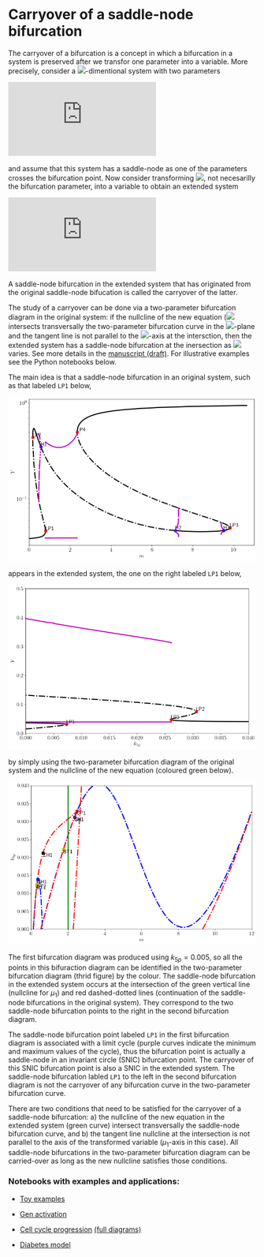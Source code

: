 # Carryover of a saddle-node bifurcation

The carryover of a bifurcation is a concept in which a bifurcation in a system is preserved after we transfor one parameter into a variable. More precisely, consider a <img src="https://latex.codecogs.com/gif.latex?n"/>-dimentional system with two parameters

![equation](https://latex.codecogs.com/gif.latex?%5Cdot%20z%20%3D%20f%28z%3B%5Cmu_%7B1%7D%2C%5Cmu_%7B2%7D%29)

and assume that this system has a saddle-node as one of the parameters crosses the bifurcation point. Now consider transforming <img src="https://latex.codecogs.com/gif.latex?\mu_1"/>, not necesarilly the 
bifurcation parameter, into a variable to obtain an extended system

![equation](https://latex.codecogs.com/gif.latex?%5Cbegin%7Baligned%7D%20%5Cdot%20z%20%26%3D%20f%28z%2C%5Cmu_%7B1%7D%3B%20%5Cmu_%7B2%7D%29%2C%20%5C%5C%20%5Cdot%20%5Cmu_%7B1%7D%20%26%3D%20g%28%5Cmu_%7B1%7D%3B%20%5Cmu_%7B2%7D%29.%20%5Cend%7Baligned%7D)

A saddle-node bifurcation in the extended system that has originated from the original saddle-node bifucation is called the carryover of the latter.

The study of a carryover can be done via a two-parameter bifurcation diagram in the original system: if the nullcline of the new equation (<img src="https://latex.codecogs.com/gif.latex?g(\mu_{1};\mu_{2})"/> intersects transversally the two-parameter bifurcation curve in the <img src="https://latex.codecogs.com/gif.latex?\mu_1\mu_2"/>-plane and the tangent line is not parallel to the <img src="https://latex.codecogs.com/gif.latex?\mu_1"/>-axis at the intersction, then the extended system has a saddle-node bifurcation at the inersection as <img src="https://latex.codecogs.com/gif.latex?\mu_2"/> varies. See more details in the [manuscript (draft)](article.pdf). For illustrative examples see the Python notebooks below.

The main idea is that a saddle-node bifurcation in an original system, such as that labeled `LP1` below,

![bifurcation-original](./notebooks/figures/ApplicationCellCycleOriginalBifurcationFull.png)

appears in the extended system, the one on the right labeled `LP1` below,

![bifurcation-original](./notebooks/figures/ApplicationCellCycleExtendedlBifurcationFull.png)

by simply using the two-parameter bifurcation diagram of the original system and the nullcline of the new equation (coloured green below).

![bifurcation-original](./notebooks/figures/ApplicationCellCycleOriginalTwoParameterBifurcationFull.png)

The first bifurcation diagram was produced using $k_{5p}=0.005$, so all the points in this bifuraction diagram can be identified in the two-parameter bifurcation diagram (thrid figure) by the colour. The saddle-node bifurcation in the extended system occurs at the intersection of the green vertical line (nullcline for $\mu_1$) and red dashed-dotted lines (continuation of the saddle-node bifurcations in the original system). They correspond to the two saddle-node bifurcation points to the right in the second bifurcation diagram. 

The saddle-node bifurcation point labeled `LP1` in the first bifurcation diagram is associated with a limit cycle (purple curves indicate the minimum and maximum values of the cycle), thus the bifurcation point is actually a saddle-node in an invariant circle (SNIC) bifurcation point. The carryover of this SNIC bifurcation point is also a SNIC in the extended system. The saddle-node bifurcation labled `LP1` to the left in the second bifurcation diagram is not the carryover of any bifurcation curve in the two-parameter bifurcation curve. 

There are two conditions that need to be satisfied for the carryover of a saddle-node bifurcation: a) the nullcline of the new equation in the extended system (green curve) intersect transversally the saddle-node bifurcation curve, and b) the tangent line nullcline at the intersection is not parallel to the axis of the transformed variable ($\mu_1$-axis in this case). All saddle-node bifurcations in the two-parameter bifurcation diagram can be carried-over as long as the new nullcline satisfies those conditions.

### Notebooks with examples and applications:

- [Toy examples](/notebooks/Carryover%20notebook.ipynb)

- [Gen activation](/notebooks/Application%20Gen%20activation.ipynb)

- [Cell cycle progression](/notebooks/Application%20Cell%20cycle.ipynb) [(full diagrams)](/notebooks/Application%20Cell%20cycle%20full%20diagram.ipynb)

- [Diabetes model](/notebooks/Application%20Pathway%20to%20diabetes.ipynb)

